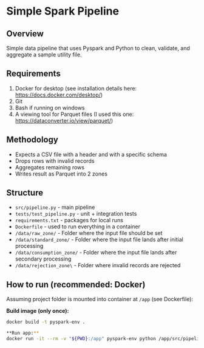# Simple Spark Pipeline

## Overview
Simple data pipeline that uses Pyspark and Python to clean, validate, and aggregate a sample utility file.

## Requirements
1) Docker for desktop (see installation details here: https://docs.docker.com/desktop/)
2) Git 
3) Bash if running on windows
4) A viewing tool for Parquet files (I used this one: https://dataconverter.io/view/parquet/)

## Methodology
- Expects a CSV file with a header and with a specific schema
- Drops rows with invalid records
- Aggregates remaining rows
- Writes result as Parquet into 2 zones

## Structure
- `src/pipeline.py` - main pipeline
- `tests/test_pipeline.py` - unit + integration tests
- `requirements.txt` - packages for local runs
- `Dockerfile` - used to run everything in a container
- `/data/raw_zone/` - Folder where the input file should be set
- `/data/standard_zone/` - Folder where the input file lands after initial processing
- `/data/consumption_zone/` - Folder where the input file lands after secondary processing
- `/data/rejection_zone\` - Folder where invalid records are rejected

## How to run (recommended: Docker)
Assuming project folder is mounted into container at `/app` (see Dockerfile):

**Build image (only once):**
```bash
docker build -t pyspark-env .

**Run app:**
docker run -it --rm -v "${PWD}:/app" pyspark-env python /app/src/pipeline.py